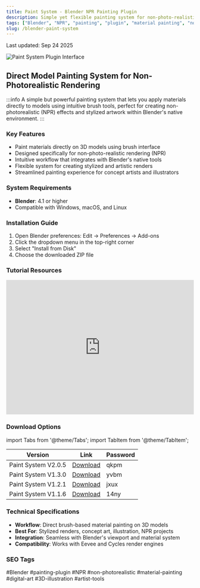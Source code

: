 ```yaml
---
title: Paint System - Blender NPR Painting Plugin
description: Simple yet flexible painting system for non-photo-realistic rendering directly on 3D models with brush-based material application
tags: ["Blender", "NPR", "painting", "plugin", "material painting", "non-photorealistic", "3D art"]
slug: /blender-paint-system
---
```


Last updated: Sep 24 2025

![Paint System Plugin Interface](https://www.gfxcamp.com/wp-content/uploads/2025/01/Paint-System.jpg)

## Direct Model Painting System for Non-Photorealistic Rendering

:::info
A simple but powerful painting system that lets you apply materials directly to models using intuitive brush tools, perfect for creating non-photorealistic (NPR) effects and stylized artwork within Blender's native environment.
:::

### Key Features

- Paint materials directly on 3D models using brush interface
- Designed specifically for non-photo-realistic rendering (NPR)
- Intuitive workflow that integrates with Blender's native tools
- Flexible system for creating stylized and artistic renders
- Streamlined painting experience for concept artists and illustrators

### System Requirements

- **Blender**: 4.1 or higher
- Compatible with Windows, macOS, and Linux

### Installation Guide

1. Open Blender preferences: Edit → Preferences → Add-ons
2. Click the dropdown menu in the top-right corner
3. Select "Install from Disk"
4. Choose the downloaded ZIP file

### Tutorial Resources

<iframe loading="lazy" src="https://player.youku.com/embed/XNjQ1Nzk0NTQ3Mg==" width="100%" height="360" frameborder="0" allowfullscreen allow="autoplay"></iframe>

### Download Options
import Tabs from '@theme/Tabs';
import TabItem from '@theme/TabItem';

<Tabs>
<TabItem value="baidu" label="Baidu Cloud">

| Version | Link | Password |
|---------|------|----------|
| Paint System V2.0.5 | [Download](https://pan.baidu.com/s/1eJCTUJ5c9XzSxFNrrwMvhg?pwd=qkpm) | qkpm |
| Paint System V1.3.0 | [Download](https://pan.baidu.com/s/1yE-vCOnO2nB5AYJvGVv8CA?pwd=yvbm) | yvbm |
| Paint System V1.2.1 | [Download](https://pan.baidu.com/s/1dtvE84nCWdYZdEyJTXmK3g?pwd=jxux) | jxux |
| Paint System V1.1.6 | [Download](https://pan.baidu.com/s/17J-0DfPHcB7D9-k9N9WEow?pwd=14ny) | 14ny |

</TabItem>
</Tabs>

### Technical Specifications

- **Workflow**: Direct brush-based material painting on 3D models
- **Best For**: Stylized renders, concept art, illustration, NPR projects
- **Integration**: Seamless with Blender's viewport and material system
- **Compatibility**: Works with Eevee and Cycles render engines

### SEO Tags

#Blender #painting-plugin #NPR #non-photorealistic #material-painting #digital-art #3D-illustration #artist-tools

